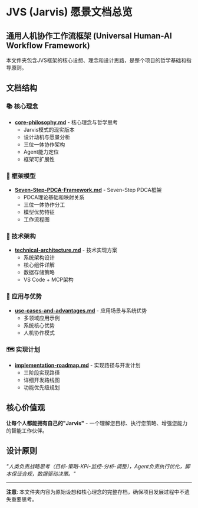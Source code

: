 # JVS (Jarvis) 愿景文档总览

## 通用人机协作工作流框架 (Universal Human-AI Workflow Framework)

本文件夹包含JVS框架的核心设想、理念和设计思路，是整个项目的哲学基础和指导原则。

## 文档结构

### 📚 核心理念
- **[core-philosophy.md](core-philosophy.md)** - 核心理念与哲学思考
  - Jarvis模式的现实版本
  - 设计动机与愿景分析
  - 三位一体协作架构
  - Agent能力定位
  - 框架可扩展性

### 🔄 框架模型  
- **[Seven-Step-PDCA-Framework.md](Seven-Step-PDCA-Framework.md)** - Seven-Step PDCA框架
  - PDCA理论基础和映射关系
  - 三位一体协作分工
  - 模型优势特征
  - 工作流程图

### 🔧 技术架构
- **[technical-architecture.md](technical-architecture.md)** - 技术实现方案
  - 系统架构设计
  - 核心组件详解
  - 数据存储策略
  - VS Code + MCP架构

### 🎯 应用与优势
- **[use-cases-and-advantages.md](use-cases-and-advantages.md)** - 应用场景与系统优势
  - 多领域应用示例
  - 系统核心优势
  - 人机协作模式

### 🗺️ 实现计划
- **[implementation-roadmap.md](implementation-roadmap.md)** - 实现路径与开发计划
  - 三阶段实现路径
  - 详细开发路线图
  - 功能优先级规划

## 核心价值观

**让每个人都能拥有自己的"Jarvis"** - 一个理解您目标、执行您策略、增强您能力的智能工作伙伴。

## 设计原则

*"人类负责战略思考（目标-策略-KPI-监控-分析-调整），Agent负责执行优化，脚本保证合规，数据驱动决策。"*

---

**注意**: 本文件夹内容为原始设想和核心理念的完整存档，确保项目发展过程中不遗失重要思考。